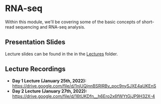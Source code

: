 # RNA-seq
Within this module, we'll be covering some of the basic concepts of short-read sequencing and RNA-seq analysis.

## Presentation Slides
Lecture slides can be found in the in the [Lectures](Lectures) folder.
## Lecture Recordings

* **Day 1 Lecture (January 25th, 2022):** https://drive.google.com/file/d/1njUQjnnBSRlRBy_poc9nySJXE4aUKEnS
* **Day 2 Lecture (January 27th, 2022):** https://drive.google.com/file/d/16tUKDfn__h6Ero2x6fWYtGjJP9H32X-4
